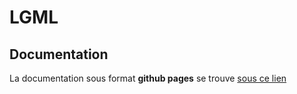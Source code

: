 # LGML 

## Documentation

La documentation sous format **github pages** se trouve [sous ce lien](https://clairezed.github.io/LGML_docs/)